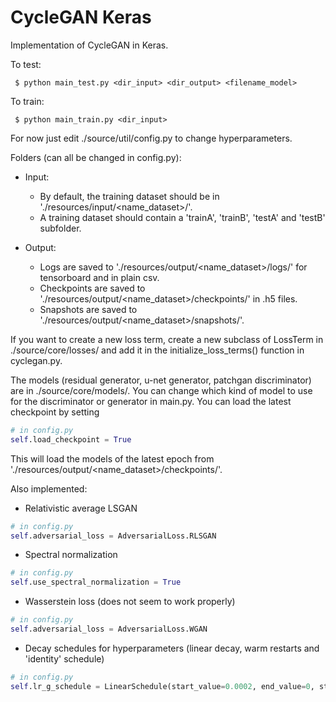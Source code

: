 # CycleGAN Keras
Implementation of CycleGAN in Keras. 

To test:
```
 $ python main_test.py <dir_input> <dir_output> <filename_model>
```


To train:
```
 $ python main_train.py <dir_input>
```

For now just edit ./source/util/config.py to change hyperparameters.


Folders (can all be changed in config.py):
* Input: 
   * By default, the training dataset should be in './resources/input/<name_dataset>/'. 
   * A training dataset should contain a 'trainA', 'trainB', 'testA' and 'testB' subfolder.

* Output:
   * Logs are saved to './resources/output/<name_dataset>/logs/' for tensorboard and in plain csv.
   * Checkpoints are saved to './resources/output/<name_dataset>/checkpoints/' in .h5 files.
   * Snapshots are saved to './resources/output/<name_dataset>/snapshots/'.

If you want to create a new loss term, create a new subclass of LossTerm in ./source/core/losses/ and add it in the initialize_loss_terms() function in cyclegan.py.

The models (residual generator, u-net generator, patchgan discriminator) are in ./source/core/models/. You can change which kind of model to use for the discriminator or generator in main.py.
You can load the latest checkpoint by setting 
```python
# in config.py
self.load_checkpoint = True
``` 
This will load the models of the latest epoch from './resources/output/<name_dataset>/checkpoints/'.

Also implemented:
* Relativistic average LSGAN
```python
# in config.py
self.adversarial_loss = AdversarialLoss.RLSGAN 
```

* Spectral normalization
```python
# in config.py
self.use_spectral_normalization = True
```

* Wasserstein loss (does not seem to work properly)
```python
# in config.py
self.adversarial_loss = AdversarialLoss.WGAN  
```

* Decay schedules for hyperparameters (linear decay, warm restarts and 'identity' schedule)
```python
# in config.py
self.lr_g_schedule = LinearSchedule(start_value=0.0002, end_value=0, start_epoch=100, end_epoch=200) 
```

